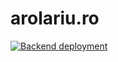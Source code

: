 # arolariu.ro

[![Backend deployment](https://github.com/arolariu/arolariu.ro/actions/workflows/backend-deployment.yml/badge.svg?branch=main)](https://github.com/arolariu/arolariu.ro/actions/workflows/backend-deployment.yml)
